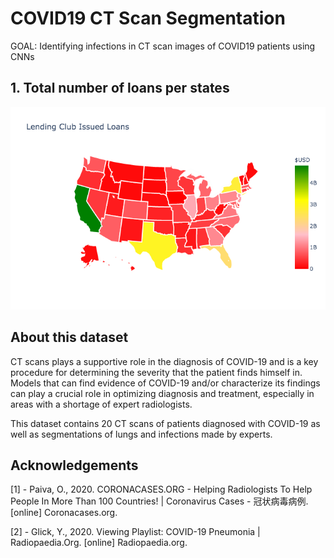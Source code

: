 # COVID19 CT Scan Segmentation
GOAL: Identifying infections in CT scan images of COVID19 patients using CNNs

## 1. Total number of loans per states
![Sample CT Scan Segmented](https://github.com/Mahmood-Hoseini/Lending-Club-Risk-Analysis-and-Gradient-Boosting/blob/master/total-loans-US-map.png)


## About this dataset
CT scans plays a supportive role in the diagnosis of COVID-19 and is a key procedure for determining the severity that the patient finds himself in.
Models that can find evidence of COVID-19 and/or characterize its findings can play a crucial role in optimizing diagnosis and treatment, especially in areas with a shortage of expert radiologists.

This dataset contains 20 CT scans of patients diagnosed with COVID-19 as well as segmentations of lungs and infections made by experts.

## Acknowledgements

[1] - Paiva, O., 2020. CORONACASES.ORG - Helping Radiologists To Help People In More Than 100 Countries! | Coronavirus Cases - 冠状病毒病例. [online] Coronacases.org.

[2] - Glick, Y., 2020. Viewing Playlist: COVID-19 Pneumonia | Radiopaedia.Org. [online] Radiopaedia.org.

